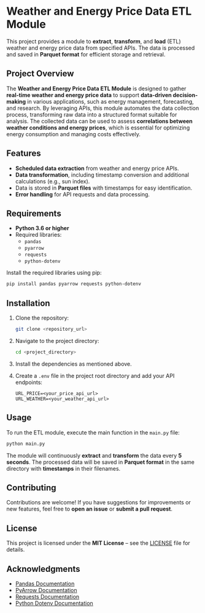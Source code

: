 
# Weather and Energy Price Data ETL Module

This project provides a module to **extract**, **transform**, and **load** (ETL) weather and energy price data from specified APIs. The data is processed and saved in **Parquet format** for efficient storage and retrieval.

## Project Overview

The **Weather and Energy Price Data ETL Module** is designed to gather **real-time weather and energy price data** to support **data-driven decision-making** in various applications, such as energy management, forecasting, and research. By leveraging APIs, this module automates the data collection process, transforming raw data into a structured format suitable for analysis. The collected data can be used to assess **correlations between weather conditions and energy prices**, which is essential for optimizing energy consumption and managing costs effectively.

## Features

- **Scheduled data extraction** from weather and energy price APIs.
- **Data transformation**, including timestamp conversion and additional calculations (e.g., sun index).
- Data is stored in **Parquet files** with timestamps for easy identification.
- **Error handling** for API requests and data processing.

## Requirements

- **Python 3.6 or higher**
- Required libraries:
  - `pandas`
  - `pyarrow`
  - `requests`
  - `python-dotenv`

Install the required libraries using pip:

```bash
pip install pandas pyarrow requests python-dotenv
```

## Installation

1. Clone the repository:

   ```bash
   git clone <repository_url>
   ```

2. Navigate to the project directory:

   ```bash
   cd <project_directory>
   ```

3. Install the dependencies as mentioned above.

4. Create a `.env` file in the project root directory and add your API endpoints:

   ```plaintext
   URL_PRICE=<your_price_api_url>
   URL_WEATHER=<your_weather_api_url>
   ```

## Usage

To run the ETL module, execute the main function in the `main.py` file:

```bash
python main.py
```

The module will continuously **extract** and **transform** the data every **5 seconds**. The processed data will be saved in **Parquet format** in the same directory with **timestamps** in their filenames.

## Contributing

Contributions are welcome! If you have suggestions for improvements or new features, feel free to **open an issue** or **submit a pull request**.

## License

This project is licensed under the **MIT License** – see the [LICENSE](LICENSE) file for details.

## Acknowledgments

- [Pandas Documentation](https://pandas.pydata.org/)
- [PyArrow Documentation](https://arrow.apache.org/docs/python/)
- [Requests Documentation](https://docs.python-requests.org/en/latest/)
- [Python Dotenv Documentation](https://pypi.org/project/python-dotenv/)
